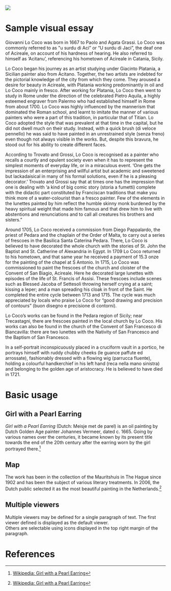<a href="https://juncture-digital.org"><img src="https://juncture-digital.org/images/ve-button.png"></a>

<param ve-config 
       title="Giovanni Lo Coco"
       author="JSTOR Labs team"
       banner="http://www.fancityacireale.it/wordpress2/wp-content/uploads/2016/02/img517.jpg" 
       layout="vertical">

<!-- Entities discussed throughout the essay are typically defined before the essay text and
     are thus available in all text.  Entity identifiers (QIDs) can be found in either
     Wikipedia or Wikidata (https://www.wikidata.org)> -->
<param ve-entity eid="Q185372"> <!-- Girl with a Pearl Earring painting -->
<param ve-entity eid="Q41264"> <!-- Dutch Golden Age -->
<param ve-entity eid="Q221092"> <!-- Mauritshuis -->
<param ve-entity eid="Q212593"> <!-- The Hague -->

# Sample visual essay

Giovanni Lo Coco was born in 1667 to Paolo and Agata Grassi. Lo Coco was commonly referred to as "u surdu di Aci” or “U surdu di Jaci”, the deaf one of Acireale, on account of his hardness of hearing. He also referred to himself as ‘Acitanu’, referencing his hometown of Acireale in Catania, Sicily.

Lo Coco began his journey as an artist studying under Giacinto Platania, a Sicilian painter also from Acitano. Together, the two artists are indebted for the pictorial knowledge of the city from which they come. They aroused a desire for beauty in Acireale, with Platania working predominantly in oil and Lo Coco mainly in fresco. After working for Platania, Lo Coco then went to study in Rome under the direction of the celebrated Pietro Aquila, a highly esteemed engraver from Palermo who had established himself in Rome from about 1700. Lo Coco was highly influenced by the mannerism that dominated the Roman school, and learnt to imitate the manner of various painters who were a part of this tradition, in particular that of Titian. Lo Coco adopted the style that was prevalent at that time in the capital, but he did not dwell much on their study. Instead, with a quick brush (di veloce pennello) he was said to have painted in an unrestrained style (senza freno) even though not always visible in the works. But, despite this bravura, he stood out for his ability to create different faces.

According to Trovato and Grossi, Lo Coco is recognised as a painter who recalls a courtly and opulent society even when it has to represent the simplest moments of everyday life, or in a miraculous event. ‘One gets the impression of an enterprising and willful artist but academic and sweetened but lackadaisical in many of his formal solutions, even if he is a pleasing decorator.’ 
Trovato and Grossi say that at times one has the impression that one is dealing with ‘a kind of big comic story (storia a fumetti) complete with the didactic part constituted by Franciscan traditions that make you think more of a water-colourist than a fresco painter. Few of the elements in the lunettes painted by him reflect the humble skinny monk burdened by the heavy spiritual weight that made him famous and that drew him to live with abstentions and renunciations and to call all creatures his brothers and sisters.”

Around 1705, Lo Coco received a commission from Diego Pappalardo, the priest of Pedara and the chaplain of the Order of Malta, to carry out a series of frescoes in the Basilica Santa Caterina Pedara. There, Lo Coco is believed to have decorated the whole church with the stories of St. John the Baptist and St. Catherine of Alexandria in Egypt. In 1709 Lo Coco returned to his hometown, and that same year he received a payment of 15.3 onze for the painting of the chapel at S Antonio. In 1715, Lo Coco was commissioned to paint the frescoes of the church and cloister of the Convent of San Biagio, Acireale. Here he decorated large lunettes with episodes of the life of St. Francis of Assisi. These frescoes include scenes such as Blessed Jacoba of Settesoli throwing herself crying at a saint; kissing a leper; and a man spreading his cloak in front of the Saint. He completed the entire cycle between 1713 and 1715. The cycle was much appreciated by locals who praise Lo Coco for “good drawing and precision of contours” (buon disegno e precisione di contorni).

Lo Coco’s works can be found in the Pedara region of Sicily; near Trecastagni, there are frescoes painted in the local church by Lo Coco. His works can also be found in the church of the Convent of San Francesco di Biancavilla: there are two lunettes with the Nativity of San Francesco and the Baptism of San Francesco.

In a self-portrait inconspicuously placed in a cruciform vault in a portico, he portrays himself with ruddy chubby cheeks (le guance paffute ed arrossate), fashionably dressed with a flowing wig (parrucca fluente), holding a colourful handkerchief in his left hand (reca nella mano sinistra) and belonging to the golden age of aristocracy. He is believed to have died in 1721.

<param ve-image 
       manifest="https://iiif.juncture-digital.org/manifest/6dd738aed85597cac540ad31dd5818e86ef7f2918c7b43a9eb3123d5538e6e4c">

# Basic usage

## Girl with a Pearl Earring

_Girl with a Pearl Earring_ (Dutch: Meisje met de parel) is an oil painting by Dutch Golden Age painter Johannes Vermeer, 
dated c. 1665. Going by various names over the centuries, it became known by its present title towards the end of the 
20th century after the earring worn by the girl portrayed there.[^1]
<param ve-image 
       label="Creation of Adam" 
       description="painting by Michelangelo" 
       license="public domain" 
       url="https://upload.wikimedia.org/wikipedia/commons/8/82/Sistina-interno.jpg">

## Map

The work has been in the collection of the Mauritshuis in The Hague since 1902 and has been the subject of various 
literary treatments. In 2006, the Dutch public selected it as the most beautiful painting in the Netherlands.[^2]
<param ve-map center="Q36600" zoom="11" prefer-geojson> 

## Multiple viewers

Multiple viewers may be defined for a single paragraph of text.  The first viewer defined is displayed as the default viewer.  
Others are selectable using icons displayed in the top right margin of the paragraph.
<param ve-image 
       manifest="https://iiif.juncture-digital.org/manifest/6dd738aed85597cac540ad31dd5818e86ef7f2918c7b43a9eb3123d5538e6e4c">
<param ve-map center="Q36600" zoom="11">

# References

[^1]: [Wikipedia: Girl with a Pearl Earring](https://en.wikipedia.org/wiki/Girl_with_a_Pearl_Earring)
[^2]: [Wikipedia: Girl with a Pearl Earring](https://juncture-digital.org/)
